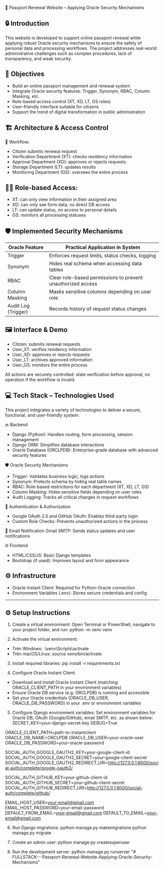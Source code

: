 🛂 Passport Renewal Website – Applying Oracle Security Mechanisms

## 🔒 Introduction
This website is developed to support online passport renewal while applying robust Oracle security mechanisms to ensure the safety of personal data and processing workflows. The project addresses real-world administrative challenges such as complex procedures, lack of transparency, and weak security.

## 🎯 Objectives
- Build an online passport management and renewal system
- Integrate Oracle security features: Trigger, Synonym, RBAC, Column Masking, etc.
- Role-based access control (XT, XD, LT, GS roles)
- User-friendly interface suitable for citizens
- Support the trend of digital transformation in public administration

## 🏗️ Architecture & Access Control
📌 Workflow:
- Citizen submits renewal request
- Verification Department (XT): checks residency information
- Approval Department (XD): approves or rejects requests
- Storage Department (LT): updates results
- Monitoring Department (GS): oversees the entire process

## 🧑‍💼 Role-based Access:
- XT: can only view information in their assigned area
- XD: can only see form data, no direct DB access
- LT: can update status, no access to personal details
- GS: monitors all processing statuses

## 🛡️ Implemented Security Mechanisms

| Oracle Feature     | Practical Application in System                               |
|--------------------|---------------------------------------------------------------|
| Trigger            | Enforces request limits, status checks, logging              |
| Synonym            | Hides real schema when accessing data tables                 |
| RBAC               | Clear role-based permissions to prevent unauthorized access  |
| Column Masking     | Masks sensitive columns depending on user role               |
| Audit Log (Trigger)| Records history of request status changes                     |


## 🖼️ Interface & Demo
- Citizen: submits renewal requests
- User_XT: verifies residency information
- User_XD: approves or rejects requests
- User_LT: archives approved information
- User_GS: monitors the entire process

All actions are securely controlled: state verification before approval, no operation if the workflow is invalid.

## 💻 Tech Stack – Technologies Used
This project integrates a variety of technologies to deliver a secure, functional, and user-friendly system:

🔙 Backend
- Django (Python): Handles routing, form processing, session management
- Django ORM: Simplifies database interactions
- Oracle Database (ORCLPDB): Enterprise-grade database with advanced security features

🛡️ Oracle Security Mechanisms
- Trigger: Validates business logic, logs actions
- Synonym: Protects schema by hiding real table names
- RBAC: Role-based restrictions for each department (XT, XD, LT, GS)
- Column Masking: Hides sensitive fields depending on user roles
- Audit Logging: Tracks all critical changes in request workflows

🔐 Authentication & Authorization
- Google OAuth 2.0 and GitHub OAuth: Enables third-party login
- Custom Role Checks: Prevents unauthorized actions in the process

📧 Email Notification
Gmail SMTP: Sends status updates and user notifications

🌐 Frontend
- HTML/CSS/JS: Basic Django templates
- Bootstrap (if used): Improves layout and form appearance

## ⚙️ Infrastructure
- Oracle Instant Client: Required for Python-Oracle connection
- Environment Variables (.env): Stores secure credentials and config

-----------------------------------------------------------------------------------------------

## ⚙️ Setup Instructions
1. Create a virtual environment:
Open Terminal or PowerShell, navigate to your project folder, and run:
python -m venv venv

2. Activate the virtual environment:
+ Trên Windows:     .\venv\Scripts\activate
+ Trên macOS/Linux: source venv/bin/activate

3. Install required libraries:
pip install -r requirements.txt


4. Configure Oracle Instant Client:
- Download and install Oracle Instant Client (matching ORACLE_CLIENT_PATH in your environment variables)
- Ensure Oracle DB service (e.g. ORCLPDB) is running and accessible
- Set your Oracle credentials (ORACLE_DB_USER, ORACLE_DB_PASSWORD) in your .env or environment variables

5. Configure Django environment variables:
Set environment variables for Oracle DB, OAuth (Google/GitHub), email SMTP, etc. as shown below:
SECRET_KEY=your-django-secret-key
DEBUG=True

ORACLE_CLIENT_PATH=path-to-instantclient
ORACLE_DB_NAME=ORCLPDB
ORACLE_DB_USER=your-oracle-user
ORACLE_DB_PASSWORD=your-oracle-password

SOCIAL_AUTH_GOOGLE_OAUTH2_KEY=your-google-client-id
SOCIAL_AUTH_GOOGLE_OAUTH2_SECRET=your-google-client-secret
SOCIAL_AUTH_GOOGLE_OAUTH2_REDIRECT_URI=http://127.0.0.1:8000/social-auth/complete/google-oauth2/

SOCIAL_AUTH_GITHUB_KEY=your-github-client-id
SOCIAL_AUTH_GITHUB_SECRET=your-github-client-secret
SOCIAL_AUTH_GITHUB_REDIRECT_URI=http://127.0.0.1:8000/social-auth/complete/github/

EMAIL_HOST_USER=your-email@gmail.com
EMAIL_HOST_PASSWORD=your-email-password
DEFAULT_FROM_EMAIL=your-email@gmail.com
DEFAULT_TO_EMAIL=your-email@gmail.com

6. Run Django migrations:
python manage.py makemigrations
python manage.py migrate

7. Create an admin user:
python manage.py createsuperuser

8. Run the development server:
python manage.py runserver
"# FULLSTACK---Passport-Renewal-Website-Applying-Oracle-Security-Mechanisms" 
